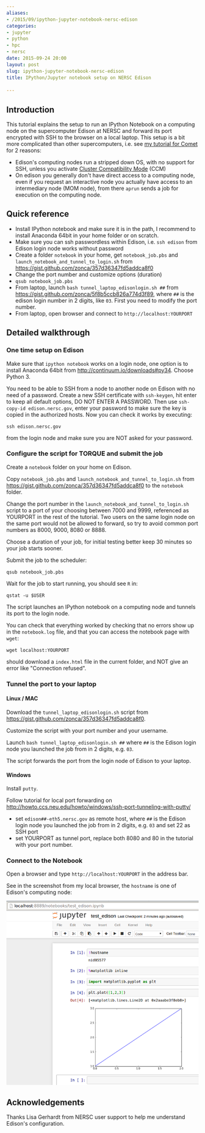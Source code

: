 ```yaml
---
aliases:
- /2015/09/ipython-jupyter-notebook-nersc-edison
categories:
- jupyter
- python
- hpc
- nersc
date: 2015-09-24 20:00
layout: post
slug: ipython-jupyter-notebook-nersc-edison
title: IPython/Jupyter notebook setup on NERSC Edison

---
```


## Introduction

This tutorial explains the setup to run an IPython Notebook on a computing node on the supercomputer Edison at NERSC and forward its port encrypted with SSH to the browser on a local laptop.
This setup is a bit more complicated than other supercomputers, i.e. see [my tutorial for Comet](http://zonca.github.io/2015/09/ipython-jupyter-notebook-sdsc-comet.html) for 2 reasons:

* Edison's computing nodes run a stripped down OS, with no support for SSH, unless you activate [Cluster Compatibility Mode](https://www.nersc.gov/users/computational-systems/hopper/cluster-compatibility-mode/) (CCM) 
* On edison you generally don't have direct access to a computing node, even if you request an interactive node you actually have access to an intermediary node (MOM node), from there `aprun` sends a job for execution on the computing node.

## Quick reference

* Install IPython notebook and make sure it is in the path, I recommend to install Anaconda 64bit in your home folder or on scratch.
* Make sure you can ssh passwordless within Edison, i.e. `ssh edison` from Edison  login node works without password
* Create a folder `notebook` in your home, get `notebook_job.pbs` and `launch_notebook_and_tunnel_to_login.sh` from <https://gist.github.com/zonca/357d36347fd5addca8f0>
* Change the port number and customize options (duration)
* `qsub notebook_job.pbs`
* From laptop, launch `bash tunnel_laptop_edisonlogin.sh ##` from <https://gist.github.com/zonca/5f8b5ccb826a774d3f89>, where `##` is the edison login number in 2 digits, like `03`. First you need to modify the port number.
* From laptop, open browser and connect to `http://localhost:YOURPORT`

## Detailed walkthrough

### One time setup on Edison

Make sure that `ipython notebook` works on a login node, one option is to install 
Anaconda 64bit from http://continuum.io/downloads#py34. Choose Python 3.

You need to be able to SSH from a node to another node on Edison with no need of a password. Create a new SSH certificate with `ssh-keygen`, hit enter to keep all default options, DO NOT ENTER A PASSWORD. Then use `ssh-copy-id edison.nersc.gov`, enter your password to make sure the key is copied in the authorized hosts.
Now you can check it works by executing:

    ssh edison.nersc.gov
    
from the login node and make sure you are NOT asked for your password.

### Configure the script for TORQUE and submit the job

Create a `notebook` folder on your home on Edison.

Copy `notebook_job.pbs` and `launch_notebook_and_tunnel_to_login.sh` from <https://gist.github.com/zonca/357d36347fd5addca8f0> to the `notebook` folder.

Change the port number in the `launch_notebook_and_tunnel_to_login.sh` script to a port of your choosing between 7000 and 9999, referenced as YOURPORT in the rest of the tutorial. Two users on the same login node on the same port would not be allowed to forward, so try to avoid common port numbers as 8000, 9000, 8080 or 8888.

Choose a duration of your job, for initial testing better keep 30 minutes so your job starts sooner.

Submit the job to the scheduler:

    qsub notebook_job.pbs
    
Wait for the job to start running, you should see `R` in:

    qstat -u $USER
    
The script launches an IPython notebook on a computing node and tunnels its port to the login node.

You can check that everything worked by checking that no errors show up in the `notebook.log` file, and that you can access the notebook page with `wget`:

    wget localhost:YOURPORT

should download a `index.html` file in the current folder, and NOT give an error like "Connection refused".

### Tunnel the port to your laptop

#### Linux / MAC

Download the `tunnel_laptop_edisonlogin.sh` script from <https://gist.github.com/zonca/357d36347fd5addca8f0>.

Customize the script with your port number and your username.

Launch `bash tunnel_laptop_edisonlogin.sh ##` where `##` is the Edison login node you launched the job from in 2 digits, e.g. `03`.

The script forwards the port from the login node of Edison to your laptop.

#### Windows

Install `putty`.

Follow tutorial for local port forwarding on <http://howto.ccs.neu.edu/howto/windows/ssh-port-tunneling-with-putty/>

* set `edison##-eth5.nersc.gov` as remote host, where `##` is the Edison login node you launched the job from in 2 digits, e.g. `03` and set 22 as SSH port
* set YOURPORT as tunnel port, replace both 8080 and 80 in the tutorial with your port number. 

### Connect to the Notebook

Open a browser and type `http://localhost:YOURPORT` in the address bar.

See in the screenshot from my local browser, the `hostname` is one of Edison's computing node:

![test_edison_screenshot.png](test_edison_screenshot.png)


## Acknowledgements

Thanks Lisa Gerhardt from NERSC user support to help me understand Edison's configuration.
